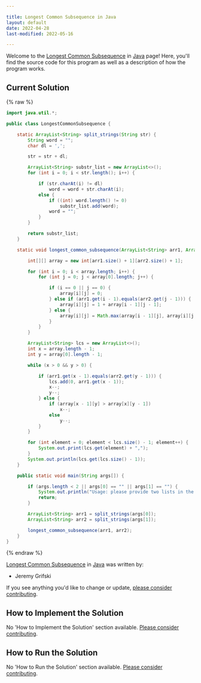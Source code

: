 ```yaml
---

title: Longest Common Subsequence in Java
layout: default
date: 2022-04-28
last-modified: 2022-05-16

---
```


Welcome to the [Longest Common Subsequence](https://sampleprograms.io/projects/longest-common-subsequence) in [Java](https://sampleprograms.io/languages/java) page! Here, you'll find the source code for this program as well as a description of how the program works.

## Current Solution

{% raw %}

```java
import java.util.*;

public class LongestCommonSubsequence {

    static ArrayList<String> split_strings(String str) {
        String word = "";
        char dl = ',';

        str = str + dl;

        ArrayList<String> substr_list = new ArrayList<>();
        for (int i = 0; i < str.length(); i++) {

            if (str.charAt(i) != dl)
                word = word + str.charAt(i);
            else {
                if ((int) word.length() != 0)
                    substr_list.add(word);
                word = "";
            }
        }

        return substr_list;
    }

    static void longest_common_subsequence(ArrayList<String> arr1, ArrayList<String> arr2) {

        int[][] array = new int[arr1.size() + 1][arr2.size() + 1];

        for (int i = 0; i < array.length; i++) {
            for (int j = 0; j < array[0].length; j++) {

                if (i == 0 || j == 0) {
                    array[i][j] = 0;
                } else if (arr1.get(i - 1).equals(arr2.get(j - 1))) {
                    array[i][j] = 1 + array[i - 1][j - 1];
                } else {
                    array[i][j] = Math.max(array[i - 1][j], array[i][j - 1]);
                }
            }
        }

        ArrayList<String> lcs = new ArrayList<>();
        int x = array.length - 1;
        int y = array[0].length - 1;

        while (x > 0 && y > 0) {

            if (arr1.get(x - 1).equals(arr2.get(y - 1))) {
                lcs.add(0, arr1.get(x - 1));
                x--;
                y--;
            } else {
                if (array[x - 1][y] > array[x][y - 1])
                    x--;
                else
                    y--;
            }
        }

        for (int element = 0; element < lcs.size() - 1; element++) {
            System.out.print(lcs.get(element) + ",");
        }
        System.out.println(lcs.get(lcs.size() - 1));
    }

    public static void main(String args[]) {

        if (args.length < 2 || args[0] == "" || args[1] == "") {
            System.out.println("Usage: please provide two lists in the format \"1, 2, 3, 4, 5\"");
            return;
        }

        ArrayList<String> arr1 = split_strings(args[0]);
        ArrayList<String> arr2 = split_strings(args[1]);

        longest_common_subsequence(arr1, arr2);
    }
}
```

{% endraw %}

[Longest Common Subsequence](https://sampleprograms.io/projects/longest-common-subsequence) in [Java](https://sampleprograms.io/languages/java) was written by:

- Jeremy Grifski

If you see anything you'd like to change or update, [please consider contributing](https://github.com/TheRenegadeCoder/sample-programs).

## How to Implement the Solution

No 'How to Implement the Solution' section available. [Please consider contributing](https://github.com/TheRenegadeCoder/sample-programs-website).

## How to Run the Solution

No 'How to Run the Solution' section available. [Please consider contributing](https://github.com/TheRenegadeCoder/sample-programs-website).